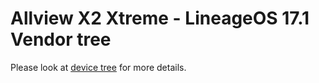 # Allview X2 Xtreme - LineageOS 17.1 Vendor tree

Please look at [device tree](https://github.com/dexterxx-pl/android_device_allview_x2xtreme) for more details.


